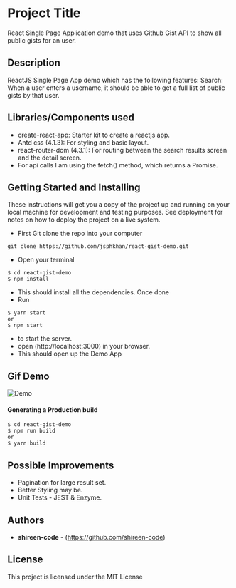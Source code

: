 # Project Title
React Single Page Application demo that uses Github Gist API to show all public gists for an user.

## Description
ReactJS Single Page App demo which has the following features:
Search: When a user enters a username, it should be able to get a full list of public gists by that user.


## Libraries/Components used
* create-react-app: Starter kit to create a reactjs app.
* Antd css (4.1.3): For styling and basic layout.
* react-router-dom (4.3.1): For routing between the search results screen and the detail screen.
* For api calls I am using the fetch() method, which returns a Promise.

## Getting Started and Installing
These instructions will get you a copy of the project up and running on your local machine for development and testing purposes. See deployment for notes on how to deploy the project on a live system.

* First Git clone the repo into your computer
```
git clone https://github.com/jsphkhan/react-gist-demo.git
```
* Open your terminal
```
$ cd react-gist-demo
$ npm install
```
* This should install all the dependencies. Once done
* Run 
``` 
$ yarn start
or
$ npm start
```
* to start the server.
* open (http://localhost:3000) in your browser. 
* This should open up the Demo App


## Gif Demo
![Demo](screenshots/demo.gif)

#### Generating a Production build
```
$ cd react-gist-demo
$ npm run build
or
$ yarn build
```

## Possible Improvements
* Pagination for large result set.
* Better Styling may be.
* Unit Tests - JEST & Enzyme.

## Authors
* **shireen-code** - (https://github.com/shireen-code)

## License
This project is licensed under the MIT License
